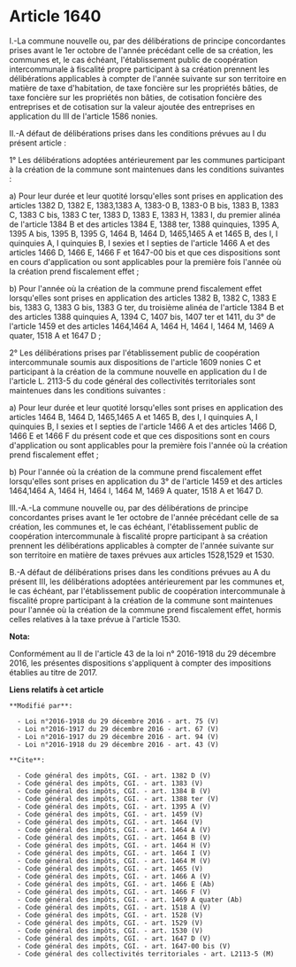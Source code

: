 # Article 1640

I.-La commune nouvelle ou, par des délibérations de principe concordantes prises avant le 1er octobre de l'année précédant
celle de sa création, les communes et, le cas échéant, l'établissement public de coopération intercommunale à fiscalité
propre participant à sa création prennent les délibérations applicables à compter de l'année suivante sur son territoire en
matière de taxe d'habitation, de taxe foncière sur les propriétés bâties, de taxe foncière sur les propriétés non bâties, de
cotisation foncière des entreprises et de cotisation sur la valeur ajoutée des entreprises en application du III de l'article
1586 nonies. 

II.-A défaut de délibérations prises dans les conditions prévues au I du présent article : 

1° Les délibérations adoptées antérieurement par les communes participant à la création de la commune sont maintenues dans
les conditions suivantes : 

a) Pour leur durée et leur quotité lorsqu'elles sont prises en application des articles 1382 D, 1382 E, 1383,1383 A, 1383-0
B, 1383-0 B bis, 1383 B, 1383 C, 1383 C bis, 1383 C ter, 1383 D, 1383 E, 1383 H, 1383 I, du premier alinéa de l'article 1384
B et des articles 1384 E, 1388 ter, 1388 quinquies, 1395 A, 1395 A bis, 1395 B, 1395 G, 1464 B, 1464 D, 1465,1465 A et 1465
B, des I, I quinquies A, I quinquies B, I sexies et I septies de l'article 1466 A et des articles 1466 D, 1466 E, 1466 F et
1647-00 bis et que ces dispositions sont en cours d'application ou sont applicables pour la première fois l'année où la
création prend fiscalement effet ; 

b) Pour l'année où la création de la commune prend fiscalement effet lorsqu'elles sont prises en application des articles
1382 B, 1382 C, 1383 E bis, 1383 G, 1383 G bis, 1383 G ter, du troisième alinéa de l'article 1384 B et des articles 1388
quinquies A, 1394 C, 1407 bis, 1407 ter et 1411, du 3° de l'article 1459 et des articles 1464,1464 A, 1464 H, 1464 I, 1464 M,
1469 A quater, 1518 A et 1647 D ; 

2° Les délibérations prises par l'établissement public de coopération intercommunale soumis aux dispositions de l'article
1609 nonies C et participant à la création de la commune nouvelle en application du I de l'article L. 2113-5 du code général
des collectivités territoriales sont maintenues dans les conditions suivantes : 

a) Pour leur durée et leur quotité lorsqu'elles sont prises en application des articles 1464 B, 1464 D, 1465,1465 A et 1465
B, des I, I quinquies A, I quinquies B, I sexies et I septies de l'article 1466 A et des articles 1466 D, 1466 E et 1466 F du
présent code et que ces dispositions sont en cours d'application ou sont applicables pour la première fois l'année où la
création prend fiscalement effet ; 

b) Pour l'année où la création de la commune prend fiscalement effet lorsqu'elles sont prises en application du 3° de
l'article 1459 et des articles 1464,1464 A, 1464 H, 1464 I, 1464 M, 1469 A quater, 1518 A et 1647 D. 

III.-A.-La commune nouvelle ou, par des délibérations de principe concordantes prises avant le 1er octobre de l'année
précédant celle de sa création, les communes et, le cas échéant, l'établissement public de coopération intercommunale à
fiscalité propre participant à sa création prennent les délibérations applicables à compter de l'année suivante sur son
territoire en matière de taxes prévues aux articles 1528,1529 et 1530. 

B.-A défaut de délibérations prises dans les conditions prévues au A du présent III, les délibérations adoptées
antérieurement par les communes et, le cas échéant, par l'établissement public de coopération intercommunale à fiscalité
propre participant à la création de la commune sont maintenues pour l'année où la création de la commune prend fiscalement
effet, hormis celles relatives à la taxe prévue à l'article 1530.

**Nota:**

Conformément au II de l'article 43 de la loi n° 2016-1918 du 29 décembre 2016, les présentes dispositions s'appliquent à
compter des impositions établies au titre de 2017.

**Liens relatifs à cet article**

	**Modifié par**:

	  - Loi n°2016-1918 du 29 décembre 2016 - art. 75 (V)
	  - Loi n°2016-1917 du 29 décembre 2016 - art. 67 (V)
	  - Loi n°2016-1917 du 29 décembre 2016 - art. 94 (V)
	  - Loi n°2016-1918 du 29 décembre 2016 - art. 43 (V)

	**Cite**:

	  - Code général des impôts, CGI. - art. 1382 D (V)
	  - Code général des impôts, CGI. - art. 1383 (V)
	  - Code général des impôts, CGI. - art. 1384 B (V)
	  - Code général des impôts, CGI. - art. 1388 ter (V)
	  - Code général des impôts, CGI. - art. 1395 A (V)
	  - Code général des impôts, CGI. - art. 1459 (V)
	  - Code général des impôts, CGI. - art. 1464 (V)
	  - Code général des impôts, CGI. - art. 1464 A (V)
	  - Code général des impôts, CGI. - art. 1464 B (V)
	  - Code général des impôts, CGI. - art. 1464 H (V)
	  - Code général des impôts, CGI. - art. 1464 I (V)
	  - Code général des impôts, CGI. - art. 1464 M (V)
	  - Code général des impôts, CGI. - art. 1465 (V)
	  - Code général des impôts, CGI. - art. 1466 A (V)
	  - Code général des impôts, CGI. - art. 1466 E (Ab)
	  - Code général des impôts, CGI. - art. 1466 F (V)
	  - Code général des impôts, CGI. - art. 1469 A quater (Ab)
	  - Code général des impôts, CGI. - art. 1518 A (V)
	  - Code général des impôts, CGI. - art. 1528 (V)
	  - Code général des impôts, CGI. - art. 1529 (V)
	  - Code général des impôts, CGI. - art. 1530 (V)
	  - Code général des impôts, CGI. - art. 1647 D (V)
	  - Code général des impôts, CGI. - art. 1647-00 bis (V)
	  - Code général des collectivités territoriales - art. L2113-5 (M)
